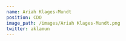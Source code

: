 ```yaml
---
name: Ariah Klages-Mundt
position: CDO
image_path: /images/Ariah Klages-Mundt.png
twitter: aklamun
---
```

